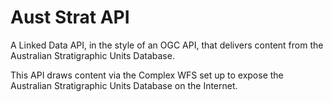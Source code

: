# Aust Strat API
A Linked Data API, in the style of an OGC API, that delivers content from the Australian Stratigraphic Units Database.

This API draws content via the Complex WFS set up to expose the Australian Stratigraphic Units Database on the Internet.

